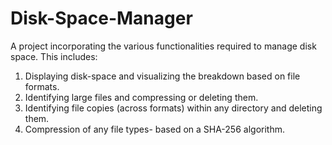 # Disk-Space-Manager
A project incorporating the various functionalities required to manage disk space.
This includes:
1. Displaying disk-space and visualizing the breakdown based on file formats.
2. Identifying large files and compressing or deleting them.
3. Identifying file copies (across formats) within any directory and deleting them.
4. Compression of any file types- based on a SHA-256 algorithm.
